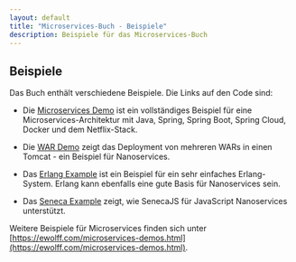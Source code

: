 ```yaml
---
layout: default
title: "Microservices-Buch - Beispiele"
description: Beispiele für das Microservices-Buch
---
```


Beispiele
---

Das Buch enthält verschiedene Beispiele. Die Links auf den Code sind:

* Die [Microservices Demo](https://github.com/ewolff/microservice) ist
	ein vollständiges Beispiel für eine Microservices-Architektur
	mit Java, Spring, Spring Boot, Spring Cloud, Docker und dem
	Netflix-Stack.

* Die [WAR Demo](https://github.com/ewolff/war-demo) zeigt das
	Deployment von mehreren WARs in einen Tomcat - ein Beispiel
	für Nanoservices.

* Das [Erlang Example](https://github.com/ewolff/erlang-example) ist
	ein Beispiel für ein sehr einfaches Erlang-System. Erlang kann
	ebenfalls eine gute Basis für Nanoservices sein.


* Das [Seneca Example](https://github.com/ewolff/seneca-example)
	zeigt, wie SenecaJS für JavaScript Nanoservices
	unterstützt.

Weitere Beispiele für Microservices finden sich unter
[https://ewolff.com/microservices-demos.html](https://ewolff.com/microservices-demos.html).
